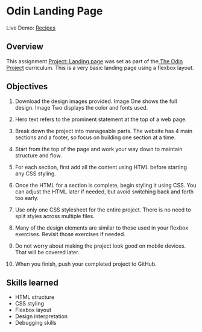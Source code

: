 # Odin Landing Page

Live Demo: <a href="https://tortugamango.github.io/odin-landing-page/" target="blank_">Recipes</a>

## Overview

This assignment <a href="https://www.theodinproject.com/lessons/foundations-landing-page" target="blank_">Project: Landing page</a> was set as part of the<a href="https://www.theodinproject.com/"> The Odin Project</a> curriculum. This is a very basic landing page using a flexbox layout.

## Objectives

1. Download the design images provided. Image One shows the full design. Image Two displays the color and fonts used.

2. Hero text refers to the prominent statement at the top of a web page.

3. Break down the project into manageable parts. The website has 4 main sections and a footer, so focus on building one section at a time.

4. Start from the top of the page and work your way down to maintain structure and flow.

5. For each section, first add all the content using HTML before starting any CSS styling.

6. Once the HTML for a section is complete, begin styling it using CSS. You can adjust the HTML later if needed, but avoid switching back and forth too early.

7. Use only one CSS stylesheet for the entire project. There is no need to split styles across multiple files.

8. Many of the design elements are similar to those used in your flexbox exercises. Revisit those exercises if needed.

9. Do not worry about making the project look good on mobile devices. That will be covered later.

10. When you finish, push your completed project to GitHub.

## Skills learned
- HTML structure
- CSS styling
- Flexbox layout
- Design interpretation
- Debugging skills